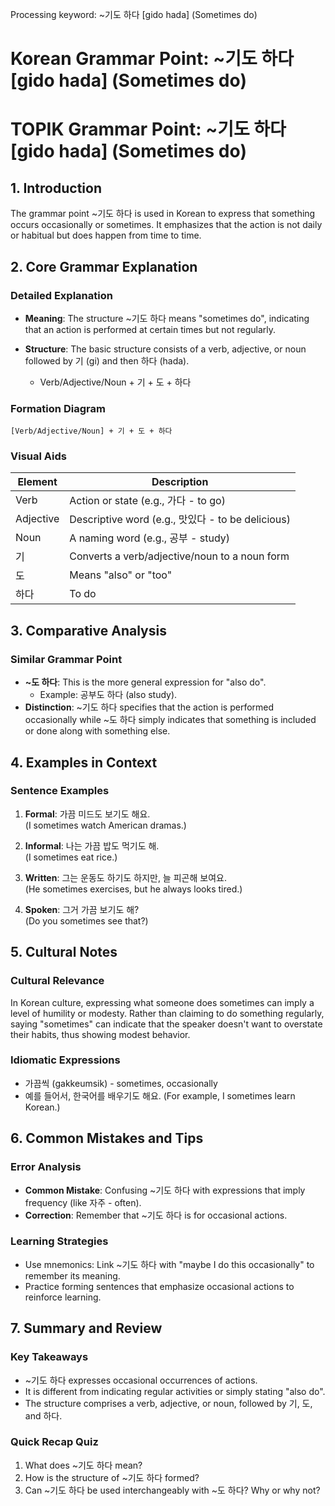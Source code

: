 Processing keyword: ~기도 하다 [gido hada] (Sometimes do)
# Korean Grammar Point: ~기도 하다 [gido hada] (Sometimes do)
# TOPIK Grammar Point: ~기도 하다 [gido hada] (Sometimes do)
## 1. Introduction
The grammar point ~기도 하다 is used in Korean to express that something occurs occasionally or sometimes. It emphasizes that the action is not daily or habitual but does happen from time to time.
## 2. Core Grammar Explanation
### Detailed Explanation
- **Meaning**: The structure ~기도 하다 means "sometimes do", indicating that an action is performed at certain times but not regularly.
  
- **Structure**: The basic structure consists of a verb, adjective, or noun followed by 기 (gi) and then 하다 (hada).
    - Verb/Adjective/Noun + 기 + 도 + 하다
### Formation Diagram
```
[Verb/Adjective/Noun] + 기 + 도 + 하다
```
### Visual Aids
| Element       | Description                       |
|---------------|-----------------------------------|
| Verb          | Action or state (e.g., 가다 - to go)   |
| Adjective     | Descriptive word (e.g., 맛있다 - to be delicious) |
| Noun          | A naming word (e.g., 공부 - study)    |
| 기            | Converts a verb/adjective/noun to a noun form |
| 도            | Means "also" or "too"            |
| 하다          | To do                             |
## 3. Comparative Analysis
### Similar Grammar Point
- **~도 하다**: This is the more general expression for "also do". 
  - Example: 공부도 하다 (also study).
- **Distinction**: ~기도 하다 specifies that the action is performed occasionally while ~도 하다 simply indicates that something is included or done along with something else.
## 4. Examples in Context
### Sentence Examples
1. **Formal**: 가끔 미드도 보기도 해요.  
   (I sometimes watch American dramas.)
  
2. **Informal**: 나는 가끔 밥도 먹기도 해.  
   (I sometimes eat rice.)
   
3. **Written**: 그는 운동도 하기도 하지만, 늘 피곤해 보여요.  
   (He sometimes exercises, but he always looks tired.)
   
4. **Spoken**: 그거 가끔 보기도 해?  
   (Do you sometimes see that?)
## 5. Cultural Notes
### Cultural Relevance
In Korean culture, expressing what someone does sometimes can imply a level of humility or modesty. Rather than claiming to do something regularly, saying "sometimes" can indicate that the speaker doesn't want to overstate their habits, thus showing modest behavior.
### Idiomatic Expressions
- 가끔씩 (gakkeumsik) - sometimes, occasionally
- 예를 들어서, 한국어를 배우기도 해요. (For example, I sometimes learn Korean.)
## 6. Common Mistakes and Tips
### Error Analysis
- **Common Mistake**: Confusing ~기도 하다 with expressions that imply frequency (like 자주 - often). 
- **Correction**: Remember that ~기도 하다 is for occasional actions.
### Learning Strategies
- Use mnemonics: Link ~기도 하다 with "maybe I do this occasionally" to remember its meaning.
- Practice forming sentences that emphasize occasional actions to reinforce learning.
## 7. Summary and Review
### Key Takeaways
- ~기도 하다 expresses occasional occurrences of actions.
- It is different from indicating regular activities or simply stating "also do".
- The structure comprises a verb, adjective, or noun, followed by 기, 도, and 하다.
### Quick Recap Quiz
1. What does ~기도 하다 mean?
2. How is the structure of ~기도 하다 formed?
3. Can ~기도 하다 be used interchangeably with ~도 하다? Why or why not?
